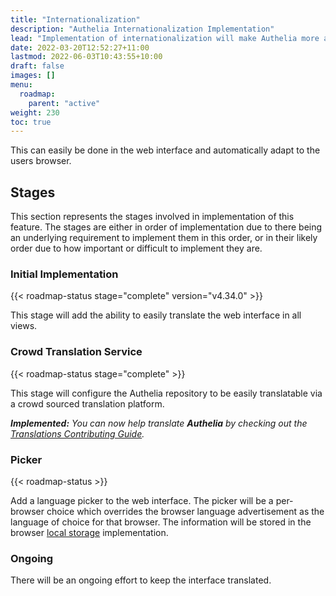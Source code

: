 ```yaml
---
title: "Internationalization"
description: "Authelia Internationalization Implementation"
lead: "Implementation of internationalization will make Authelia more accessible to more people."
date: 2022-03-20T12:52:27+11:00
lastmod: 2022-06-03T10:43:55+10:00
draft: false
images: []
menu:
  roadmap:
    parent: "active"
weight: 230
toc: true
---
```


This can easily be done in the web interface and automatically adapt to the users browser.

## Stages

This section represents the stages involved in implementation of this feature. The stages are either in order of
implementation due to there being an underlying requirement to implement them in this order, or in their likely order
due to how important or difficult to implement they are.

### Initial Implementation

{{< roadmap-status stage="complete" version="v4.34.0" >}}

This stage will add the ability to easily translate the web interface in all views.

### Crowd Translation Service

{{< roadmap-status stage="complete" >}}

This stage will configure the Authelia repository to be easily translatable via a crowd sourced translation platform.

_**Implemented:** You can now help translate **Authelia** by checking out the
[Translations Contributing Guide](../../contributing/prologue/translations.md)._

### Picker

{{< roadmap-status >}}

Add a language picker to the web interface. The picker will be a per-browser choice which overrides the browser
language advertisement as the language of choice for that browser. The information will be stored in the browser
[local storage](https://developer.mozilla.org/en-US/docs/Web/API/Window/localStorage) implementation.

### Ongoing

There will be an ongoing effort to keep the interface translated.
